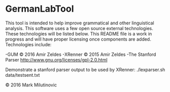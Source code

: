 # GermanLabTool
This tool is intended to help improve grammatical and other linguistical analysis. This software uses a few open source external 
technologies. These technologies will be listed below. This README file is a work in progress and will have proper licensing once components
are added. Technologies include: 

-GUM © 2016 Amir Zeldes
-XRenner © 2015 Amir Zeldes
-The Stanford Parser http://www.gnu.org/licenses/gpl-2.0.html


Demonstrate a stanford parser output to be used by XRenner:   ./lexparser.sh data/testsent.txt

© 2016 Mark Milutinovic
